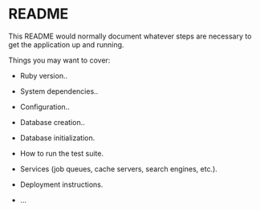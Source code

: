 # README

This README would normally document whatever steps are necessary to get the
application up and running.

Things you may want to cover:

* Ruby version..

* System dependencies..

* Configuration..

* Database creation..

* Database initialization.

* How to run the test suite.

* Services (job queues, cache servers, search engines, etc.).

* Deployment instructions.

* ...
